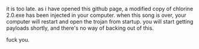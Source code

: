 it is too late. as i have opened this github page, a modified copy of chlorine 2.0.exe has been injected in your computer.
when this song is over, your computer will restart and open the trojan from startup.
you will start getting payloads shortly, and there's no way of backing out of this.

fuck you.
